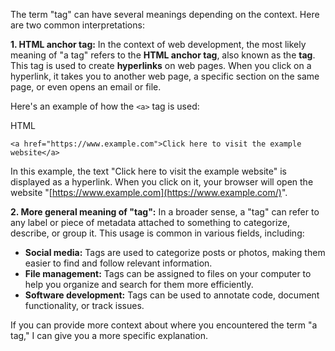 The term "tag" can have several meanings depending on the context. Here are two common interpretations:

**1. HTML anchor tag:** In the context of web development, the most likely meaning of "a tag" refers to the **HTML anchor tag**, also known as the **<a> tag**. This tag is used to create **hyperlinks** on web pages. When you click on a hyperlink, it takes you to another web page, a specific section on the same page, or even opens an email or file.

Here's an example of how the `<a>` tag is used:

HTML

```
<a href="https://www.example.com">Click here to visit the example website</a>
```

In this example, the text "Click here to visit the example website" is displayed as a hyperlink. When you click on it, your browser will open the website "[https://www.example.com](https://www.example.com/)".

**2. More general meaning of "tag":** In a broader sense, a "tag" can refer to any label or piece of metadata attached to something to categorize, describe, or group it. This usage is common in various fields, including:

- **Social media:** Tags are used to categorize posts or photos, making them easier to find and follow relevant information.
- **File management:** Tags can be assigned to files on your computer to help you organize and search for them more efficiently.
- **Software development:** Tags can be used to annotate code, document functionality, or track issues.

If you can provide more context about where you encountered the term "a tag," I can give you a more specific explanation.